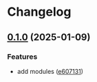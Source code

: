 # Changelog

## [0.1.0](https://github.com/01Joseph-Hwang10/terraform-google-cloud-build/compare/terraform-google-cloud-build-v0.0.1...terraform-google-cloud-build-v0.1.0) (2025-01-09)


### Features

* add modules ([e607131](https://github.com/01Joseph-Hwang10/terraform-google-cloud-build/commit/e607131a8c43f899cce05518ac2704a599a431c7))
